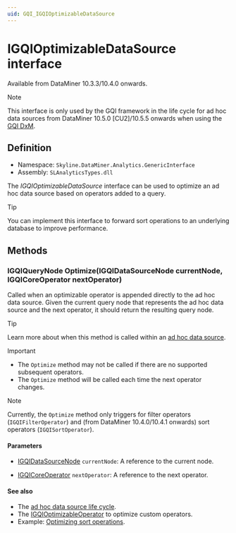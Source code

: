 ```yaml
---
uid: GQI_IGQIOptimizableDataSource
---
```


# IGQIOptimizableDataSource interface

Available from DataMiner 10.3.3/10.4.0 onwards<!-- RN 35389 -->.

> [!NOTE]
> This interface is only used by the GQI framework in the life cycle for ad hoc data sources from DataMiner 10.5.0 [CU2]/10.5.5 onwards when using the [GQI DxM](xref:GQI_DxM)<!-- RN42528 -->.

## Definition

- Namespace: `Skyline.DataMiner.Analytics.GenericInterface`
- Assembly: `SLAnalyticsTypes.dll`

The *IGQIOptimizableDataSource* interface can be used to optimize an ad hoc data source based on operators added to a query.

> [!TIP]
> You can implement this interface to forward sort operations to an underlying database to improve performance.

## Methods

### IGQIQueryNode Optimize(IGQIDataSourceNode currentNode, IGQICoreOperator nextOperator)

Called when an optimizable operator is appended directly to the ad hoc data source. Given the current query node that represents the ad hoc data source and the next operator, it should return the resulting query node.

> [!TIP]
> Learn more about when this method is called within an [ad hoc data source](xref:Ad_hoc_Life_cycle#optimize).

> [!IMPORTANT]
>
> - The `Optimize` method may not be called if there are no supported subsequent operators.
> - The `Optimize` method will be called each time the next operator changes.

> [!NOTE]
> Currently, the `Optimize` method only triggers for filter operators (`IGQIFilterOperator`) and (from DataMiner 10.4.0/10.4.1 onwards<!-- RN 37806 -->) sort operators (`IGQISortOperator`).

#### Parameters

- [IGQIDataSourceNode](xref:GQI_IGQIDataSourceNode) `currentNode`: A reference to the current node.

- [IGQICoreOperator](xref:GQI_IGQICoreOperator) `nextOperator`: A reference to the next operator.

#### See also

- The [ad hoc data source life cycle](xref:Ad_hoc_Life_cycle).
- The [IGQIOptimizableOperator](xref:GQI_IGQIOptimizableOperator) to optimize custom operators.
- Example: [Optimizing sort operations](xref:GQI_Ad_hoc_Optimizing_sort_operations).
